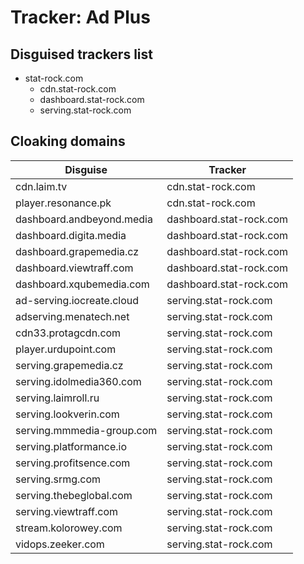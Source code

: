 # Tracker: Ad Plus

## Disguised trackers list

* stat-rock.com
    * cdn.stat-rock.com
    * dashboard.stat-rock.com
    * serving.stat-rock.com

## Cloaking domains

| Disguise | Tracker |
| ---- | ---- |
| cdn.laim.tv | cdn.stat-rock.com |
| player.resonance.pk | cdn.stat-rock.com |
| dashboard.andbeyond.media | dashboard.stat-rock.com |
| dashboard.digita.media | dashboard.stat-rock.com |
| dashboard.grapemedia.cz | dashboard.stat-rock.com |
| dashboard.viewtraff.com | dashboard.stat-rock.com |
| dashboard.xqubemedia.com | dashboard.stat-rock.com |
| ad-serving.iocreate.cloud | serving.stat-rock.com |
| adserving.menatech.net | serving.stat-rock.com |
| cdn33.protagcdn.com | serving.stat-rock.com |
| player.urdupoint.com | serving.stat-rock.com |
| serving.grapemedia.cz | serving.stat-rock.com |
| serving.idolmedia360.com | serving.stat-rock.com |
| serving.laimroll.ru | serving.stat-rock.com |
| serving.lookverin.com | serving.stat-rock.com |
| serving.mmmedia-group.com | serving.stat-rock.com |
| serving.platformance.io | serving.stat-rock.com |
| serving.profitsence.com | serving.stat-rock.com |
| serving.srmg.com | serving.stat-rock.com |
| serving.thebeglobal.com | serving.stat-rock.com |
| serving.viewtraff.com | serving.stat-rock.com |
| stream.kolorowey.com | serving.stat-rock.com |
| vidops.zeeker.com | serving.stat-rock.com |